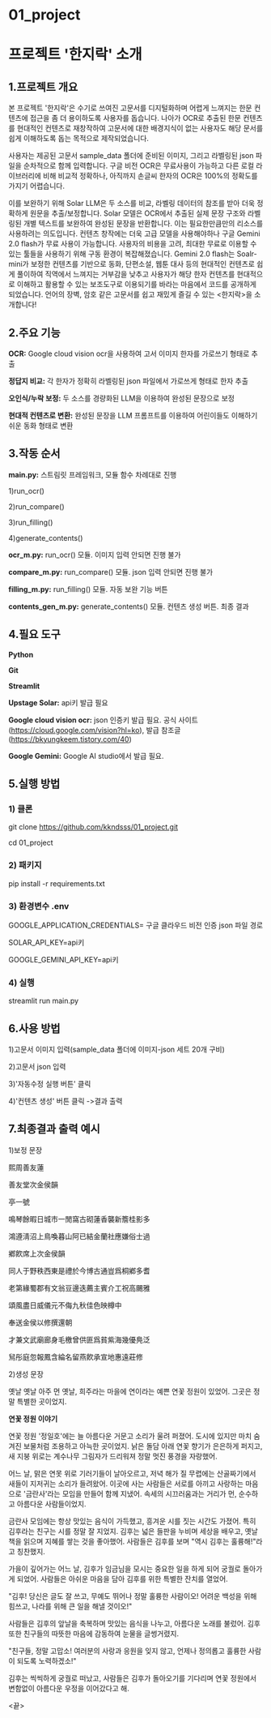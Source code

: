 # 01_project

# 프로젝트 '한지락' 소개

## 1.프로젝트 개요
본 프로젝트 '한지락'은 수기로 쓰여진 고문서를 디지털화하며 어렵게 느껴지는 한문 컨텐츠에 접근을 좀 더 용이하도록 사용자를 돕습니다. 나아가 OCR로 추출된 한문 컨텐츠를 현대적인 컨텐츠로 재창작하여 고문서에 대한 배경지식이 없는 사용자도 해당 문서를 쉽게 이해하도록 돕는 목적으로 제작되었습니다. 

사용자는 제공된 고문서 sample_data 폴더에 준비된 이미지, 그리고 라벨링된 json 파일을 순차적으로 함께 입력합니다. 구글 비전 OCR은 무료사용이 가능하고 다른 로컬 라이브러리에 비해 비교적 정확하나, 아직까지 손글씨 한자의 OCR은 100%의 정확도를 가지기 어렵습니다. 

이를 보완하기 위해 Solar LLM은 두 소스를 비교, 라벨링 데이터의 참조를 받아 더욱 정확하게 원문을 추출/보정합니다. Solar 모델은 OCR에서 추출된 실제 문장 구조와 라벨링된 개별 텍스트를 보완하여 완성된 문장을 반환합니다. 이는 필요한만큼만의 리소스를 사용하려는 의도입니다. 컨텐츠 창작에는 더욱 고급 모델을 사용해야하나 구글 Gemini 2.0 flash가 무료 사용이 가능합니다. 사용자의 비용을 고려, 최대한 무료로 이용할 수 있는 툴들을 사용하기 위해 구동 환경이 복잡해졌습니다. Gemini 2.0 flash는 Soalr-mini가 보정한 컨텐츠를 기반으로 동화, 단편소설, 웹툰 대사 등의 현대적인 컨텐츠로 쉽게 풀이하여 직역에서 느껴지는 거부감을 낮추고 사용자가 해당 한자 컨텐츠를 현대적으로 이해하고 활용할 수 있는 보조도구로 이용되기를 바라는 마음에서 코드를 공개하게 되었습니다. 언어의 장벽, 암호 같은 고문서를 쉽고 재밌게 즐길 수 있는 <한지락>을 소개합니다!

## 2.주요 기능

**OCR:** Google cloud vision ocr을 사용하여 고서 이미지 한자를 가로쓰기 형태로 추출

**정답지 비교:** 각 한자가 정확히 라벨링된 json 파일에서 가로쓰게 형태로 한자 추출

**오인식/누락 보정:** 두 소스를 경량화된 LLM을 이용하여 완성된 문장으로 보정

**현대적 컨텐츠로 변환:** 완성된 문장을 LLM 프롬프트를 이용하여 어린이들도 이해하기 쉬운 동화 형태로 변환


## 3.작동 순서

**main.py:** 스트림릿 프레임워크, 모듈 함수 차례대로 진행

1)run_ocr()

2)run_compare()

3)run_filling()

4)generate_contents()

**ocr_m.py:** run_ocr() 모듈. 이미지 입력 안되면 진행 불가

**compare_m.py:** run_compare() 모듈. json 입력 안되면 진행 불가

**filling_m.py:** run_filling() 모듈. 자동 보완 기능 버튼

**contents_gen_m.py:** generate_contents() 모듈. 컨텐츠 생성 버튼. 최종 결과


## 4.필요 도구

**Python**

**Git**

**Streamlit**

**Upstage Solar:** api키 발급 필요

**Google cloud vision ocr:** json 인증키 발급 필요. 공식 사이트(https://cloud.google.com/vision?hl=ko), 발급 참조글(https://bkyungkeem.tistory.com/40)

**Google Gemini:** Google AI studio에서 발급 필요.


## 5.실행 방법

### 1) 클론

git clone https://github.com/kkndsss/01_project.git

cd 01_project

### 2) 패키지

pip install -r requirements.txt

### 3) 환경변수 .env

GOOGLE_APPLICATION_CREDENTIALS= 구글 클라우드 비전 인증 json 파일 경로

SOLAR_API_KEY=api키

GOOGLE_GEMINI_API_KEY=api키


### 4) 실행

streamlit run main.py

## 6.사용 방법

1)고문서 이미지 입력(sample_data 폴더에 이미지-json 세트 20개 구비)

2)고문서 json 입력

3)'자동수정 실행 버튼' 클릭

4)'컨텐츠 생성' 버튼 클릭 ->결과 출력


## 7.최종결과 출력 예시

1)보정 문장


熙周善友蓮

善友堂次金侯韻

亭一號

鳴琴餘暇日城市一閒窩古砌蓮香襲新簷桂影多

鴻遵淸沼上鳥喚暮山阿已結金蘭社應嫌俗士過

鄕飮席上次金侯韻

同人于野秩西東是禮於今博古通豈爲桐鄕多耆

老第緣蜀郡有文翁豆邊迭薦主賓介工祝高颺雅

頌風盡日威儀元不侮九秋佳色映樽中

奉送金侯以修撰還朝

才兼文武廟廊身毛檄曾供匪爲貧紫海幾優鳧泛

舃彤庭忽報鳳含綸名留燕飮承宣地惠遠莊修


2)생성 문장


옛날 옛날 아주 먼 옛날, 희주라는 마을에 연이라는 예쁜 연꽃 정원이 있었어. 그곳은 정말 특별한 곳이었지.

**연꽃 정원 이야기**

연꽃 정원 '정일호'에는 늘 아름다운 거문고 소리가 울려 퍼졌어. 도시에 있지만 마치 숨겨진 보물처럼 조용하고 아늑한 곳이었지. 낡은 돌담 아래 연꽃 향기가 은은하게 퍼지고, 새 지붕 위로는 계수나무 그림자가 드리워져 정말 멋진 풍경을 자랑했어.

어느 날, 맑은 연못 위로 기러기들이 날아오르고, 저녁 해가 질 무렵에는 산골짜기에서 새들이 지저귀는 소리가 들려왔어. 이곳에 사는 사람들은 서로를 아끼고 사랑하는 마음으로 '금란사'라는 모임을 만들어 함께 지냈어. 속세의 시끄러움과는 거리가 먼, 순수하고 아름다운 사람들이었지.

금란사 모임에는 항상 맛있는 음식이 가득했고, 흥겨운 시를 짓는 시간도 가졌어. 특히 김후라는 친구는 시를 정말 잘 지었지. 김후는 넓은 들판을 누비며 세상을 배우고, 옛날 책을 읽으며 지혜를 쌓는 것을 좋아했어. 사람들은 김후를 보며 "역시 김후는 훌륭해!"라고 칭찬했지.

가을이 깊어가는 어느 날, 김후가 임금님을 모시는 중요한 일을 하게 되어 궁궐로 돌아가게 되었어. 사람들은 아쉬운 마음을 담아 김후를 위한 특별한 잔치를 열었어.

"김후! 당신은 글도 잘 쓰고, 무예도 뛰어나 정말 훌륭한 사람이오! 어려운 백성을 위해 힘쓰고, 나라를 위해 큰 일을 해낼 것이오!"

사람들은 김후의 앞날을 축복하며 맛있는 음식을 나누고, 아름다운 노래를 불렀어. 김후 또한 친구들의 따뜻한 마음에 감동하여 눈물을 글썽거렸지.

"친구들, 정말 고맙소! 여러분의 사랑과 응원을 잊지 않고, 언제나 정의롭고 훌륭한 사람이 되도록 노력하겠소!"

김후는 씩씩하게 궁궐로 떠났고, 사람들은 김후가 돌아오기를 기다리며 연꽃 정원에서 변함없이 아름다운 우정을 이어갔다고 해.



<끝>

